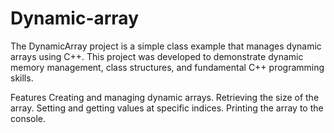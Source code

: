 # Dynamic-array
The DynamicArray project is a simple class example that manages dynamic arrays using C++. This project was developed to demonstrate dynamic memory management, class structures, and fundamental C++ programming skills.

Features
Creating and managing dynamic arrays.
Retrieving the size of the array.
Setting and getting values at specific indices.
Printing the array to the console.
